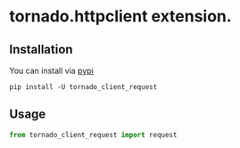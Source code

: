 # tornado.httpclient extension.

## Installation

You can install via [pypi](https://pypi.org/project/tornado_client_request/)

```console
pip install -U tornado_client_request
```

## Usage

```python
from tornado_client_request import request
```
